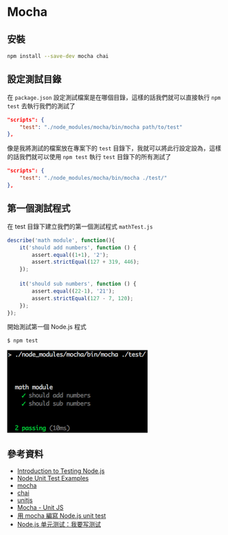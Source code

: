 # Mocha

## 安裝

```sh
npm install --save-dev mocha chai
```

## 設定測試目錄

在 `package.json` 設定測試檔案是在哪個目錄，這樣的話我們就可以直接執行 `npm test` 去執行我們的測試了

```json
"scripts": {
    "test": "./node_modules/mocha/bin/mocha path/to/test"
},
```

像是我將測試的檔案放在專案下的 `test` 目錄下，我就可以將此行設定設為，這樣的話我們就可以使用 `npm test` 執行 `test` 目錄下的所有測試了

```json
"scripts": {
    "test": "./node_modules/mocha/bin/mocha ./test/"
},
```

## 第一個測試程式

在 test 目錄下建立我們的第一個測試程式 `mathTest.js`

```js
describe('math module', function(){
    it('should add numbers', function () {
        assert.equal((1+1), '2');
        assert.strictEqual(127 + 319, 446);
    });

    it('should sub numbers', function () {
        assert.equal((22-1), '21');
        assert.strictEqual(127 - 7, 120);
    });
});
```

開始測試第一個 Node.js 程式

```sh
$ npm test
```

![Mocha First Math Test](./images/mocha-first-math-test.png)

## 參考資料
* [Introduction to Testing Node.js](https://www.youtube.com/watch?v=u2XCdkL4bWI)
* [Node Unit Test Examples](https://github.com/jakerella/node-unit-tests)
* [mocha](https://mochajs.org/)
* [chai](http://chaijs.com/)
* [unitjs](http://unitjs.com/)
* [Mocha - Unit JS](http://unitjs.com/guide/mocha.html)
* [用 mocha 編寫 Node.js unit test](http://syshen.cc/post/23479369750/%E7%94%A8-mocha-%E7%B7%A8%E5%AF%AB-nodejs-unit-test)
* [Node.js 单元测试：我要写测试](http://taobaofed.org/blog/2015/12/10/nodejs-unit-tests/)
